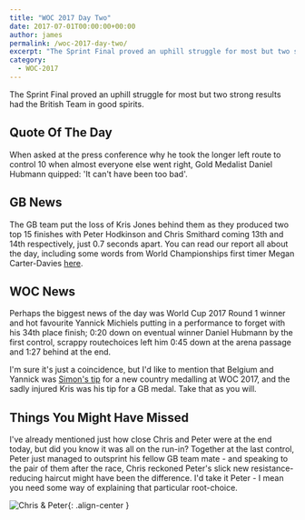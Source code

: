 ```yaml
---
title: "WOC 2017 Day Two"
date: 2017-07-01T00:00:00+00:00
author: james
permalink: /woc-2017-day-two/
excerpt: "The Sprint Final proved an uphill struggle for most but two strong results had the British Team in good spirits"
category:
  - WOC-2017
---
```

The Sprint Final proved an uphill struggle for most but two strong results had the British Team in good spirits.

## Quote Of The Day
When asked at the press conference why he took the longer left route to control 10 when almost everyone else went right, Gold Medalist Daniel Hubmann quipped: 'It can't have been too bad'.


## GB News
The GB team put the loss of Kris Jones behind them as they produced two top 15 finishes with Peter Hodkinson and Chris Smithard coming 13th and 14th respectively, just 0.7 seconds apart. You can read our report all about the day, including some words from World Championships first timer Megan Carter-Davies [here](https://www.britishorienteering.org.uk/news/3794).

## WOC News
Perhaps the biggest news of the day was World Cup 2017 Round 1 winner and hot favourite Yannick Michiels putting in a performance to forget with his 34th place finish; 0:20 down on eventual winner Daniel Hubmann by the first control, scrappy routechoices left him 0:45 down at the arena passage and 1:27 behind at the end.

I'm sure it's just a coincidence, but I'd like to mention that Belgium and Yannick was [Simon's tip](https://maprunner.blogspot.com.uk/2017/06/gallia-est-omnis-divisa-in-tres-partes.html) for a new country medalling at WOC 2017, and the sadly injured Kris was his tip for a GB medal. Take that as you will.

## Things You Might Have Missed
I've already mentioned just how close Chris and Peter were at the end today, but did you know it was all on the run-in? Together at the last control, Peter just managed to outsprint his fellow GB team mate - and speaking to the pair of them after the race, Chris reckoned Peter's slick new resistance-reducing haircut might have been the difference. I'd take it Peter - I mean you need some way of explaining that particular root-choice.

![Chris & Peter](/images/woc2017/peter-chris-sprint.jpg){: .align-center }